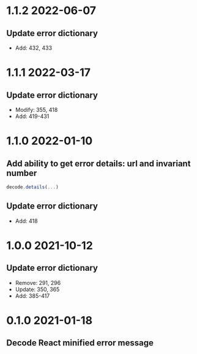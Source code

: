 # 1.1.2 2022-06-07
## Update error dictionary
- Add: 432, 433

# 1.1.1 2022-03-17
## Update error dictionary
- Modify: 355, 418
- Add: 419-431

# 1.1.0 2022-01-10
## Add ability to get error details: url and invariant number
```js
decode.details(...)
```

## Update error dictionary
- Add: 418

# 1.0.0 2021-10-12
## Update error dictionary
- Remove: 291, 296
- Update: 350, 365
- Add: 385-417

# 0.1.0 2021-01-18
## Decode React minified error message
